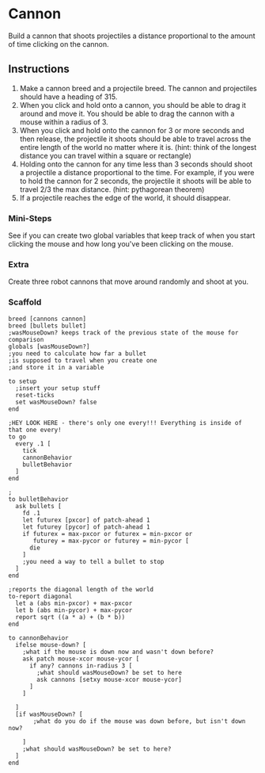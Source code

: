 # Cannon
Build a cannon that shoots projectiles a distance proportional to the amount of time clicking on the cannon.

## Instructions
1. Make a cannon breed and a projectile breed. The cannon and projectiles should have a heading of 315.
2. When you click and hold onto a cannon, you should be able to drag it around and move it. You should be able to drag the cannon with a mouse within a radius of 3.
3. When you click and hold onto the cannon for 3 or more seconds and then release, the projectile it shoots should be able to travel across the entire length of the world no matter where it is. (hint: think of the longest distance you can travel within a square or rectangle)
4. Holding onto the cannon for any time less than 3 seconds should shoot a projectile a distance proportional to the time. For example, if you were to hold the cannon for 2 seconds, the projectile it shoots will be able to travel 2/3 the max distance. (hint: pythagorean theorem)
5. If a projectile reaches the edge of the world, it should disappear.

### Mini-Steps
See if you can create two global variables that keep track of when you start clicking the mouse and how long you've been clicking on the mouse.

### Extra
Create three robot cannons that move around randomly and shoot at you.

### Scaffold
```
breed [cannons cannon]
breed [bullets bullet]
;wasMouseDown? keeps track of the previous state of the mouse for comparison
globals [wasMouseDown?]
;you need to calculate how far a bullet
;is supposed to travel when you create one
;and store it in a variable

to setup
  ;insert your setup stuff
  reset-ticks
  set wasMouseDown? false
end

;HEY LOOK HERE - there's only one every!!! Everything is inside of that one every!
to go
  every .1 [
    tick
    cannonBehavior
    bulletBehavior
  ]
end

;
to bulletBehavior
  ask bullets [
    fd .1
    let futurex [pxcor] of patch-ahead 1
    let futurey [pycor] of patch-ahead 1
    if futurex = max-pxcor or futurex = min-pxcor or
       futurey = max-pycor or futurey = min-pycor [
      die
    ]
    ;you need a way to tell a bullet to stop
  ]
end

;reports the diagonal length of the world
to-report diagonal
  let a (abs min-pxcor) + max-pxcor
  let b (abs min-pycor) + max-pycor
  report sqrt ((a * a) + (b * b))
end

to cannonBehavior
  ifelse mouse-down? [
    ;what if the mouse is down now and wasn't down before?
    ask patch mouse-xcor mouse-ycor [
      if any? cannons in-radius 3 [
        ;what should wasMouseDown? be set to here
        ask cannons [setxy mouse-xcor mouse-ycor]
      ]
    ]

  ]
  [if wasMouseDown? [
       ;what do you do if the mouse was down before, but isn't down now?

    ]
    ;what should wasMouseDown? be set to here?
  ]
end  
```
